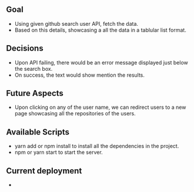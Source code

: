 ## Goal

- Using given github search user API, fetch the data.
- Based on this details, showcasing a all the data in a tablular list format.

## Decisions

- Upon API failing, there would be an error message displayed just below the search box.
- On success, the text would show mention the results.

## Future Aspects

- Upon clicking on any of the user name, we can redirect users to a new page showcasing all the repositories of the users.

## Available Scripts

- yarn add or npm install to install all the dependencies in the project.
- npm or yarn start to start the server.

## Current deployment

-
